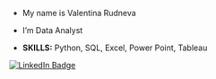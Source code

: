 - My name is Valentina Rudneva
- I’m Data Analyst

- **SKILLS:**  Python, SQL, Excel, Power Point, Tableau

<div id="badges">
  <a href="https://www.linkedin.com/in/valentina-rudneva-50651a1b4/">
    <img src="https://img.shields.io/badge/LinkedIn-blue?style=for-the-badge&logo=linkedin&logoColor=white" alt="LinkedIn Badge"/>
  </a>
</div>
